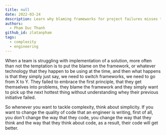 ```yaml
---
title: null
date: 2022-03-24
description: Learn why blaming frameworks for project failures misses the real issue and how embracing simplicity and changing thinking can improve code quality and successful implementation.
authors:
  - Pham Duc Thanh
github_id: zlatanpham
tags:
  - complexity
  - engineering
---
```


When a team is struggling with implementation of a solution, more often than not the temptation is to put the blame on the framework, or whatever technology that they happen to be using at the time, and then what happens is that they simply just say, we need to switch frameworks, we need to go from X to Y. They failed to embrace the first principle, that they get themselves into problems, they blame the framework and they simply want to pick up the next hottest thing without understanding whey their previous initiative failed.

So whenever you want to tackle complexity, think about simplicity. If you want to change the quality of code that an engineer is writing, first of all, you don't change the way that they code, you change the way that they think and the way that they think about code, as a result, their code will get better.
